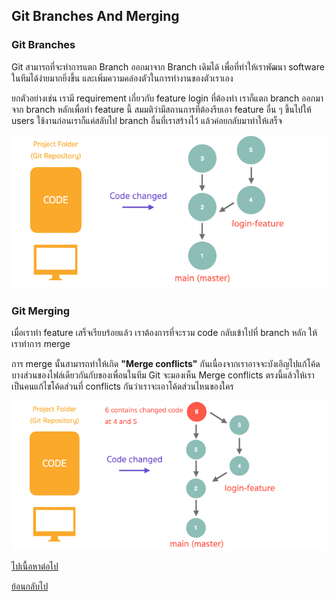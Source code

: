 ## Git Branches And Merging 

### Git Branches

Git สามารถที่จะทำการแตก Branch ออกมาจาก Branch เดิมได้ เพื่อที่ทำให้เราพัฒนา software ในทีมได้ง่ายมากยิ่งขึ้น และเพิ่มความคล่องตัวในการทำงานของตัวเราเอง

ยกตัวอย่างเช่น เรามี requirement เกี่ยวกับ feature login ที่ต้องทำ เราก็แตก branch ออกมาจาก branch หลักเพื่อทำ feature นี้ สมมติว่ามีสถานการที่ต้องรีบเอา feature อื่น ๆ ขึ้นไปให้ users ใช้งานก่อนเราก็แค่สลับไป branch อื่นที่เราสร้างไว้ แล้วค่อยกลับมาทำให้เสร็จ

![Git branches](./images/git-branches.png)


### Git Merging

เมื่อเราทำ feature เสร็จเรียบร้อยแล้ว เราต้องการที่จะรวม code กลับเข้าไปที่ branch หลัก ให้เราทำการ merge

การ merge นั้นสามารถทำให้เกิด **"Merge conflicts"** กันเนื่องจากเราอาจจะบังเอิญไปแก้โค้ดบางส่วนของไฟล์เดียวกันกับของเพื่อนในทีม Git จะมองเห็น Merge conflicts ตรงนี้แล้วให้เราเป็นคนแก้ไขโค้ดส่วนที่ conflicts กันว่าเราจะเอาโค้ดส่วนไหนของใคร

![Git merging](./images/git-merging.png)

[ไปเนื้อหาต่อไป](https://github.com/napatwongchr/intro-to-git/blob/main/lessons/4-remote-repository.md)

[ย้อนกลับไป](https://github.com/napatwongchr/intro-to-git/blob/main/lessons/2-how-git-works.md)
